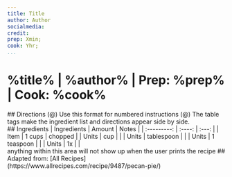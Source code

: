 ```yaml
---
title: Title
author: Author
socialmedia:
credit:
prep: Xmin;
cook: Yhr;
...
```


# %title% | %author% | Prep: %prep% | Cook: %cook%

<div class="container">
<div class="sidebyside">
## Directions
(@) Use this format for numbered instructions
(@) The table tags make the ingredient list and directions appear side by side.
</div>

<div class="sidebyside">
## Ingredients
| Ingredients | Amount | Notes |
| :---------: | :----: | :---: |
| Item | 1 cups | chopped |
| Units | cup |  |
| Units | tablespoon |  |
| Units | 1 teaspoon |  |
| Units | 1x |  |
</div>
</div>


<div class="noprint">
    anything within this area will not show up when the user prints the recipe
## Adapted from: [All Recipes](https://www.allrecipes.com/recipe/9487/pecan-pie/)
</div>